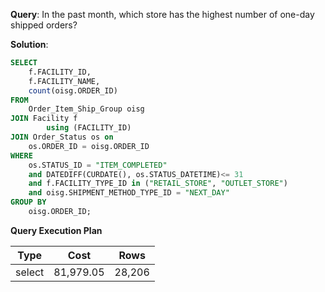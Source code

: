 **Query**: In the past month, which store has the highest number of one-day shipped orders?<br>

**Solution**:
```sql
SELECT
	f.FACILITY_ID,
	f.FACILITY_NAME,
	count(oisg.ORDER_ID)
FROM
	Order_Item_Ship_Group oisg
JOIN Facility f
		using (FACILITY_ID)
JOIN Order_Status os on
	os.ORDER_ID = oisg.ORDER_ID
WHERE
	os.STATUS_ID = "ITEM_COMPLETED"
	and DATEDIFF(CURDATE(), os.STATUS_DATETIME)<= 31
	and f.FACILITY_TYPE_ID in ("RETAIL_STORE", "OUTLET_STORE")
	and oisg.SHIPMENT_METHOD_TYPE_ID = "NEXT_DAY"
GROUP BY
	oisg.ORDER_ID;
```
**Query Execution Plan**

| Type | Cost     |   Rows |
| --- |----------| --- |
select | 81,979.05 | 28,206
